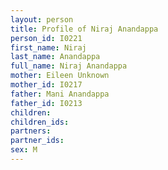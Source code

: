 ```yaml
---
layout: person
title: Profile of Niraj Anandappa
person_id: I0221
first_name: Niraj
last_name: Anandappa
full_name: Niraj Anandappa
mother: Eileen Unknown
mother_id: I0217
father: Mani Anandappa
father_id: I0213
children:
children_ids:
partners:
partner_ids:
sex: M
---
```


